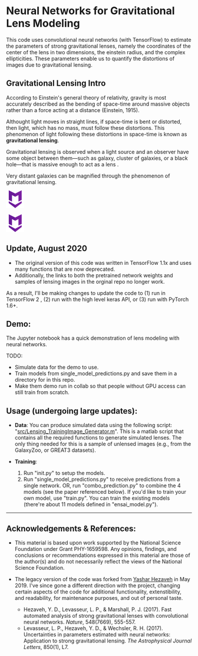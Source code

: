 # Neural Networks for Gravitational Lens Modeling

This code uses convolutional neural networks (with TensorFlow) to estimate the parameters of strong gravitational lenses, namely the coordinates of the center of the lens in two dimensions, the einstein radius, and the complex ellipticities. These parameters enable us to quantify the distortions of images due to gravitational lensing.

## Gravitational Lensing Intro

According to Einstein's general theory of relativity, gravity is most accurately described as the bending of space-time around massive objects rather than a force acting at a distance (Einstein, 1915). 

Althought light moves in straight lines, if space-time is bent or distorted, then light, which has no mass, must follow these distortions. 
This phenomenon of light following these distortions in space-time is known as **gravitational lensing**. 

Gravitational lensing is observed when a light source and an observer have some object between them—such as galaxy, cluster of galaxies, or a black hole—that is massive enough to act as a lens . 

Very distant galaxies can be magnified through the phenomenon of gravitational lensing. 


![Einstein Ring](https://github.com/adam-p/markdown-here/raw/master/src/common/images/icon48.png "Einstein ring captured by Hubble of LRG 3-757 (2007)")

![Einstein Cross](https://github.com/adam-p/markdown-here/raw/master/src/common/images/icon48.png "Here are four images of the same quasar sitting behind Huchra’s Lens. The feature in the center is the core of the foreground galaxy. This arrangement is known as an Einstein cross.
")


## Update, August 2020
- The original version of this code was written in TensorFlow 1.1x and uses many functions that are now deprecated. 
- Additionally, the links to both the pretrained network weights and samples of lensing images in the orginal repo no longer work. 

As a result, I'll be making changes to update the code to (1) run in TensorFlow 2 , (2) run with the high level keras API, or (3) run with PyTorch 1.6+. 

## Demo:
The Jupyter notebook has a quick demonstration of lens modeling with neural networks.

TODO: 
- Simulate data for the demo to use.
- Train models from single_model_predictions.py and save them in a directory for in this repo. 
- Make them demo run in collab so that people without GPU access can still train from scratch. 

## Usage (undergoing large updates):
-  **Data**: You can produce simulated data using the following script: "[src/Lensing_TrainingImage_Generator.m](https://github.com/Unique-Divine/Neural-Networks-for-Gravitational-Lens-Modeling/tree/master/src)". This is a matlab script that contains all the required functions to generate simulated lenses. The only thing needed for this is a sample of unlensed images (e.g., from the GalaxyZoo, or GREAT3 datasets). 

- **Training**: 
  1.  Run "init.py" to setup the models. 
  2.  Run "single_model_predictions.py" to receive predictions from a single network. OR, run "combo_prediction.py" to combine the 4 models (see the paper referenced below). If you'd like to train your own model, use "train.py". You can train the existing models (there're about 11 models defined in "ensai_model.py").


------
## Acknowledgements \& References:
- This material is based upon work supported by the National Science Foundation under Grant PHY-1659598. Any opinions, findings, and conclusions or recommendations expressed in this material are those of the author(s) and do not necessarily reflect the views of the National Science Foundation.

- The legacy version of the code was forked from [Yashar Hezaveh](https://github.com/yasharhezaveh/Ensai) in May 2019. I've since gone a different direction with the project, changing certain aspects of the code for additional functionality, extenstibility, and readability, for maintenance purposes, and out of personal taste.  
  - Hezaveh, Y. D., Levasseur, L. P., & Marshall, P. J. (2017). Fast automated analysis of strong gravitational lenses with convolutional neural networks. *Nature*, 548(7669), 555-557.
  - Levasseur, L. P., Hezaveh, Y. D., & Wechsler, R. H. (2017). Uncertainties in parameters estimated with neural networks: Application to strong gravitational lensing. *The Astrophysical Journal Letters*, 850(1), L7.
